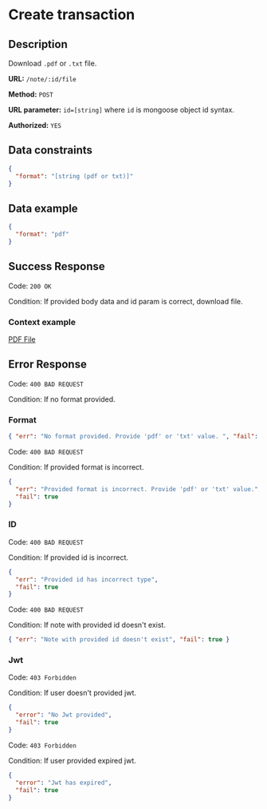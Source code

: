 # Create transaction

## Description

Download `.pdf` or `.txt` file.

<b>URL:</b> `/note/:id/file`

<b>Method:</b> `POST`

<b>URL parameter:</b> `id=[string]` where `id` is mongoose object id syntax.

<b>Authorized:</b> `YES`

## Data constraints

```json
{
  "format": "[string (pdf or txt)]"
}
```

## Data example

```json
{
  "format": "pdf"
}
```

## Success Response

Code: `200 OK`

Condition: If provided body data and id param is correct, download file.

### Context example

[PDF File](../../example/note.pdf)

## Error Response

Code: `400 BAD REQUEST`

Condition: If no format provided.

### Format

```json
{ "err": "No format provided. Provide 'pdf' or 'txt' value. ", "fail": true }
```

Code: `400 BAD REQUEST`

Condition: If provided format is incorrect.

```json
{
  "err": "Provided format is incorrect. Provide 'pdf' or 'txt' value.",
  "fail": true
}
```

### ID

Code: `400 BAD REQUEST`

Condition: If provided id is incorrect.

```json
{
  "err": "Provided id has incorrect type",
  "fail": true
}
```

Code: `400 BAD REQUEST`

Condition: If note with provided id doesn't exist.

```json
{ "err": "Note with provided id doesn't exist", "fail": true }
```

### Jwt

Code: `403 Forbidden`

Condition: If user doesn't provided jwt.

```json
{
  "error": "No Jwt provided",
  "fail": true
}
```

Code: `403 Forbidden`

Condition: If user provided expired jwt.

```json
{
  "error": "Jwt has expired",
  "fail": true
}
```
